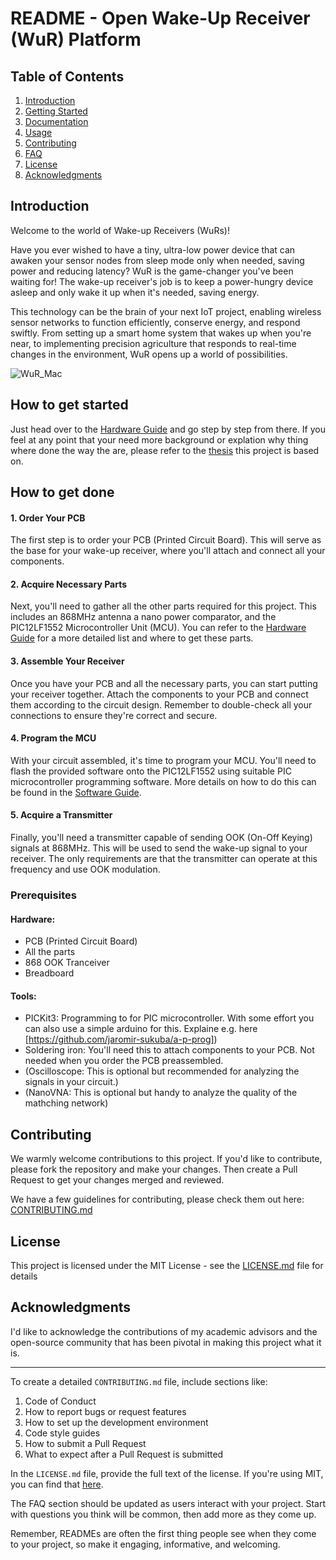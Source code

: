 # README - Open Wake-Up Receiver (WuR) Platform

## Table of Contents
1. [Introduction](#introduction)
2. [Getting Started](#getting-started)
3. [Documentation](#documentation)
4. [Usage](#usage)
5. [Contributing](#contributing)
6. [FAQ](#faq)
7. [License](#license)
8. [Acknowledgments](#acknowledgments)

## Introduction

Welcome to the world of Wake-up Receivers (WuRs)! 

Have you ever wished to have a tiny, ultra-low power device that can awaken your sensor nodes from sleep mode only when needed, saving power and reducing latency? WuR is the game-changer you've been waiting for!
The wake-up receiver's job is to keep a power-hungry device asleep and only wake it up when it's needed, saving energy.

This technology can be the brain of your next IoT project, enabling wireless sensor networks to function efficiently, conserve energy, and respond swiftly. From setting up a smart home system that wakes up when you're near, to implementing precision agriculture that responds to real-time changes in the environment, WuR opens up a world of possibilities.

![WuR_Mac](https://github.com/timschr/OpenWakeUpReciever/assets/56300785/1c0a9c46-251d-4546-9450-63c9c716b967)

## How to get started
Just head over to the [Hardware Guide](hardware/README.md) and go step by step from there.
If you feel at any point that your need more background or explation why thing where done the way the are, please refer to the [thesis](master_thesis_open_wake_up_receiver.pdf) this project is based on.

## How to get done

#### 1. Order Your PCB

The first step is to order your PCB (Printed Circuit Board). This will serve as the base for your wake-up receiver, where you'll attach and connect all your components. 

#### 2. Acquire Necessary Parts

Next, you'll need to gather all the other parts required for this project. This includes an 868MHz antenna a nano power comparator, and the PIC12LF1552 Microcontroller Unit (MCU). You can refer to the [Hardware Guide](hardware/README.md) for a more detailed list and where to get these parts.

#### 3. Assemble Your Receiver

Once you have your PCB and all the necessary parts, you can start putting your receiver together. Attach the components to your PCB and connect them according to the circuit design. Remember to double-check all your connections to ensure they're correct and secure.

#### 4. Program the MCU

With your circuit assembled, it's time to program your MCU. You'll need to flash the provided software onto the PIC12LF1552 using suitable PIC microcontroller programming software. More details on how to do this can be found in the [Software Guide](software/README.md).

#### 5. Acquire a Transmitter

Finally, you'll need a transmitter capable of sending OOK (On-Off Keying) signals at 868MHz. This will be used to send the wake-up signal to your receiver. The only requirements are that the transmitter can operate at this frequency and use OOK modulation.

### Prerequisites

#### Hardware:
  - PCB (Printed Circuit Board)
  - All the parts
  - 868 OOK Tranceiver
  - Breadboard
    
#### Tools:
- PICKit3: Programming to for PIC microcontroller. With some effort you can also use a simple arduino for this. Explaine e.g. here [https://github.com/jaromir-sukuba/a-p-prog])
- Soldering iron: You'll need this to attach components to your PCB. Not needed when you order the PCB preassembled.
- (Oscilloscope: This is optional but recommended for analyzing the signals in your circuit.)
- (NanoVNA: This is optional but handy to analyze the quality of the mathching network)

## Contributing

We warmly welcome contributions to this project. If you'd like to contribute, please fork the repository and make your changes. Then create a Pull Request to get your changes merged and reviewed.

We have a few guidelines for contributing, please check them out here: [CONTRIBUTING.md](./CONTRIBUTING.md)



## License

This project is licensed under the MIT License - see the [LICENSE.md](LICENSE.md) file for details

## Acknowledgments

I'd like to acknowledge the contributions of my academic advisors and the open-source community that has been pivotal in making this project what it is.

---

To create a detailed `CONTRIBUTING.md` file, include sections like:

1. Code of Conduct
2. How to report bugs or request features
3. How to set up the development environment
4. Code style guides
5. How to submit a Pull Request
6. What to expect after a Pull Request is submitted

In the `LICENSE.md` file, provide the full text of the license. If you're using MIT, you can find that [here](https://choosealicense.com/licenses/mit/).

The FAQ section should be updated as users interact with your project. Start with questions you think will be common, then add more as they come up.

Remember, READMEs are often the first thing people see when they come to your project, so make it engaging, informative, and welcoming.

